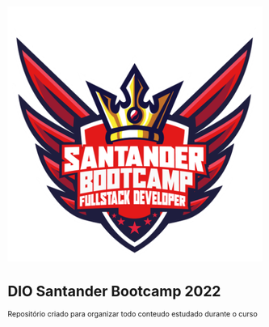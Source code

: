 ![](src/img/logoDioSantanderBootcamp.png)

# DIO Santander Bootcamp 2022

Repositório criado para organizar todo conteudo estudado durante o curso
